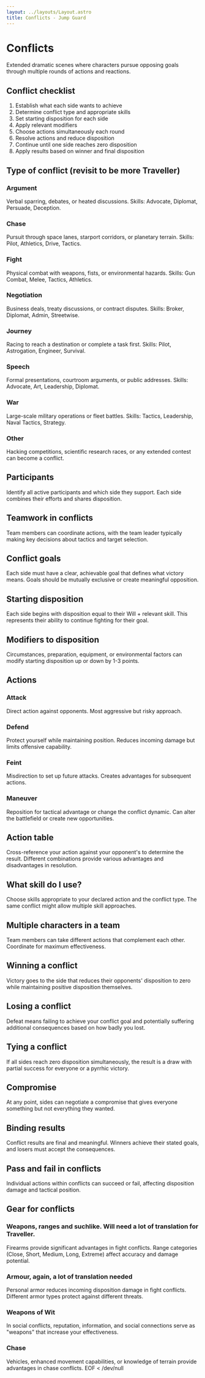```yaml
---
layout: ../layouts/Layout.astro
title: Conflicts - Jump Guard
---
```


# Conflicts

Extended dramatic scenes where characters pursue opposing goals through multiple rounds of actions and reactions.

## Conflict checklist

1. Establish what each side wants to achieve
2. Determine conflict type and appropriate skills
3. Set starting disposition for each side
4. Apply relevant modifiers
5. Choose actions simultaneously each round
6. Resolve actions and reduce disposition
7. Continue until one side reaches zero disposition
8. Apply results based on winner and final disposition

## Type of conflict (revisit to be more Traveller)

### Argument

Verbal sparring, debates, or heated discussions. Skills: Advocate, Diplomat, Persuade, Deception.

### Chase

Pursuit through space lanes, starport corridors, or planetary terrain. Skills: Pilot, Athletics, Drive, Tactics.

### Fight

Physical combat with weapons, fists, or environmental hazards. Skills: Gun Combat, Melee, Tactics, Athletics.

### Negotiation

Business deals, treaty discussions, or contract disputes. Skills: Broker, Diplomat, Admin, Streetwise.

### Journey

Racing to reach a destination or complete a task first. Skills: Pilot, Astrogation, Engineer, Survival.

### Speech

Formal presentations, courtroom arguments, or public addresses. Skills: Advocate, Art, Leadership, Diplomat.

### War

Large-scale military operations or fleet battles. Skills: Tactics, Leadership, Naval Tactics, Strategy.

### Other

Hacking competitions, scientific research races, or any extended contest can become a conflict.

## Participants

Identify all active participants and which side they support. Each side combines their efforts and shares disposition.

## Teamwork in conflicts

Team members can coordinate actions, with the team leader typically making key decisions about tactics and target selection.

## Conflict goals

Each side must have a clear, achievable goal that defines what victory means. Goals should be mutually exclusive or create meaningful opposition.

## Starting disposition

Each side begins with disposition equal to their Will + relevant skill. This represents their ability to continue fighting for their goal.

## Modifiers to disposition

Circumstances, preparation, equipment, or environmental factors can modify starting disposition up or down by 1-3 points.

## Actions

### Attack

Direct action against opponents. Most aggressive but risky approach.

### Defend

Protect yourself while maintaining position. Reduces incoming damage but limits offensive capability.

### Feint

Misdirection to set up future attacks. Creates advantages for subsequent actions.

### Maneuver

Reposition for tactical advantage or change the conflict dynamic. Can alter the battlefield or create new opportunities.

## Action table

Cross-reference your action against your opponent's to determine the result. Different combinations provide various advantages and disadvantages in resolution.

## What skill do I use?

Choose skills appropriate to your declared action and the conflict type. The same conflict might allow multiple skill approaches.

## Multiple characters in a team

Team members can take different actions that complement each other. Coordinate for maximum effectiveness.

## Winning a conflict

Victory goes to the side that reduces their opponents' disposition to zero while maintaining positive disposition themselves.

## Losing a conflict

Defeat means failing to achieve your conflict goal and potentially suffering additional consequences based on how badly you lost.

## Tying a conflict

If all sides reach zero disposition simultaneously, the result is a draw with partial success for everyone or a pyrrhic victory.

## Compromise

At any point, sides can negotiate a compromise that gives everyone something but not everything they wanted.

## Binding results

Conflict results are final and meaningful. Winners achieve their stated goals, and losers must accept the consequences.

## Pass and fail in conflicts

Individual actions within conflicts can succeed or fail, affecting disposition damage and tactical position.

## Gear for conflicts

### Weapons, ranges and suchlike. Will need a lot of translation for Traveller.

Firearms provide significant advantages in fight conflicts. Range categories (Close, Short, Medium, Long, Extreme) affect accuracy and damage potential.

### Armour, again, a lot of translation needed

Personal armor reduces incoming disposition damage in fight conflicts. Different armor types protect against different threats.

### Weapons of Wit

In social conflicts, reputation, information, and social connections serve as "weapons" that increase your effectiveness.

### Chase

Vehicles, enhanced movement capabilities, or knowledge of terrain provide advantages in chase conflicts.
EOF < /dev/null